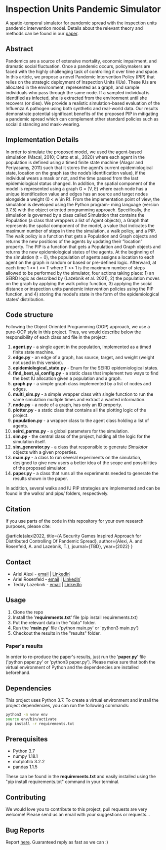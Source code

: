 # Inspection Units Pandemic Simulator
A spatio-temporal simulator for pandemic spread with the inspection units pandemic intervention model.
Details about the relevant theory and methods can be found in our [paper](add-here-later).

## Abstract 
Pandemics are a source of extensive mortality, economic impairment, and dramatic social fluctuation.
Once a pandemic occurs, policymakers are faced with the highly challenging task of controlling it over time and space. 
In this article, we propose a novel Pandemic Intervention Policy (PIP) that relies on the strategic deployment of Inspection Units (IUs). 
These IUs are allocated in the environment, represented as a graph, and sample individuals who pass through the same node. 
If a sampled individual is identified as infected, she is extracted from the environment until she recovers (or dies). 
We provide a realistic simulation-based evaluation of the Influenza A pathogen using both synthetic and real-world data. 
Our results demonstrate potential significant benefits of the proposed PIP in mitigating a pandemic spread which can complement other standard policies such as social distancing and mask-wearing.

## Implementation Details
In order to simulate the proposed model, we used the agent-based simulation (Macal, 2010; Ciatto et al., 2020) where each 
agent in the population is defined using a timed finite state machine (Alagar and Periyasamy, 2011) such that it stores
the agent’s current epidemiological state, location on the graph (as the node’s identification
value), if the individual wears a mask or not, and the time passed from the last epidemiological
status changed. In addition, the spatial component of the model is represented using a graph
G = (V, E) where each node has a unique identification value and edges has an source
and target nodes alongside a weight (0 < w \in R).
From the implementation point of view, the simulation is developed using the Python program-
ming language (version 3.7.5) with the object oriented programming approach. Specifically,
the simulation is governed by a class called Simulation that contains the Population (a class that
wrappers a list of Agent objects), a Graph that represents the spatial component of the model,
a value that indicates the maximum number of steps in time the simulation, a walk policy, and
a PIP. The walk policy is a function that gets a Population and Graph objects and returns the
new positions of the agents by updating their ”location” property. The PIP is a function that
gets a Population and Graph objects and returns the new epidemiological states of the agents.
At the beginning of the simulation (t = 0), the population of agents assigns a location to each
agent on the graph in random or based or pre-defined logic. Afterward, at each time 1 <= t <= T
where T >> 1 is the maximum number of steps allowed to be performed by the simulator, four
actions taking place: 1) an SEIRD logic as described by (Lazebnik et al. 2021), 2) the population moves on the graph
by applying the walk policy function, 3) applying the social distance or inspection units pandemic
intervention policies using the PIP function, and 4) storing the model’s state in the form of the
epidemiological states’ distribution.

## Code structure
Following the Object Oriented Programming (OOP) approach, we use a pure-OOP style in this project.
Thus, we would describe below the responsibility of each class and file in the project:
1. **agent.py** - a single agent in the population, implemented as a timed finite state machine. 
2. **edge.py** - an edge of a graph, has source, target, and weight (weight not used in this version).
3. **epidemiological_state.py** - Enum for the SEIRD epidemiological states.
4. **find_best_ui_config.py** - a static class that implement two ways to find the best IU allocation given a population and a graph.
5. **graph.py** - a simple graph class implemented by a list of nodes and edges.
6. **multi_sim.py** - a simple wrapper class with single function to run the same simulation multiple times and extract a wanted information.
7. **node.py** - a node of a graph, has only an ID property.
8. **plotter.py** - a static class that contains all the plotting logic of the project.
9. **population.py** - a wrapper class to the agent class holding a list of agents.
10. **seird_parms.py** - a global parameters for the simulation.
11. **sim.py** - the central class of the project, holding all the logic for the simulation itself.
12. **sim_generator.py** - a class that responsible to generate *Simulator* objects with a given properties.   
13. **main.py** - a class to run several experiments on the simulation, designed to give new users a better idea of the scope and possibilities of the proposed simulator.
14. **paper.py** - a class that runs all the experiments needed to generate the results shown in the paper. 

In addition, several walks and IU PIP strategies are implemented and can be found in the walks/ and pips/ folders, respectively. 

## Citation

If you use parts of the code in this repository for your own research purposes, please cite:

@article{alexi2022,
	title={A Security Games Inspired Approach for Distributed Controlling Of Pandemic Spread},
	author={Alexi, A. and Rosenfeld, A. and Lazebnik, T.},
	journal={TBD},
	year={2022}
}

## Contact
* Ariel Alexi - [email](mailto:ariel.147@gmail.com) | [LinkedInֿ](https://www.linkedin.com/in/ariel-alexi/)
* Ariel Rosenfeld - [email](mailto:ariel.rosenfeld@biu.ac.il) | [LinkedInֿ](https://www.linkedin.com/in/ariel-rosenfeld-575051114/)
* Teddy Lazebnik - [email](mailto:t.lazebnik@ucl.ac.uk) | [LinkedInֿ](https://www.linkedin.com/in/teddy-lazebnik/)

## Usage 
1. Clone the repo
2. Install the '**requirements.txt**' file (pip install requirements.txt)
3. Put the relevant data in the "data" folder.
4. Run the '**main.py**' file ('python main.py' or 'python3 main.py')
5. Checkout the results in the "results" folder.

### Paper's results
In order to re-produce the paper's results, just run the '**paper.py**' file ('python paper.py' or 'python3 paper.py').
Please make sure that both the virtual environment of Python and the dependencies are installed beforehand.

## Dependencies

This project uses Python 3.7.
To create a virtual environment and install the project dependencies, you can run the following commands:

```bash
python3 -m venv env
source env/bin/activate
pip install -r requirements.txt
```

## Prerequisites
- Python         3.7
- numpy          1.18.1
- matplotlib     3.2.2
- pandas         1.1.5

These can be found in the **requirements.txt** and easily installed using the "pip install requirements.txt" command in your terminal. 

## Contributing
We would love you to contribute to this project, pull requests are very welcome! Please send us an email with your suggestions or requests...

## Bug Reports
Report [here]("https://github.com/teddy4445/ga_physics/issues"). Guaranteed reply as fast as we can :)

